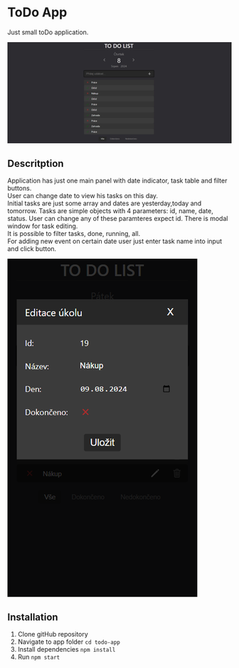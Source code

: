 # ToDo App

Just small toDo application.

![Interface](./public/todo1.png)


## Descritption

Application has just one main panel with date indicator, task table and filter buttons.  
User can change date to view his tasks on this day.  
Initial tasks are just some array and dates are yesterday,today and tomorrow. Tasks are simple objects with 4 parameters: id, name, date, status. User can change any of these paramteres expect id. There is modal window for task editing.  
It is possible to filter tasks, done, running, all.  
For adding new event on certain date user just enter task name into input and click button.


![Interface](./public/todo2.png)

## Installation 
1. Clone gitHub repository 
2. Navigate to app folder ```cd todo-app```
3. Install dependencies ```npm install```
4. Run ```npm start```


